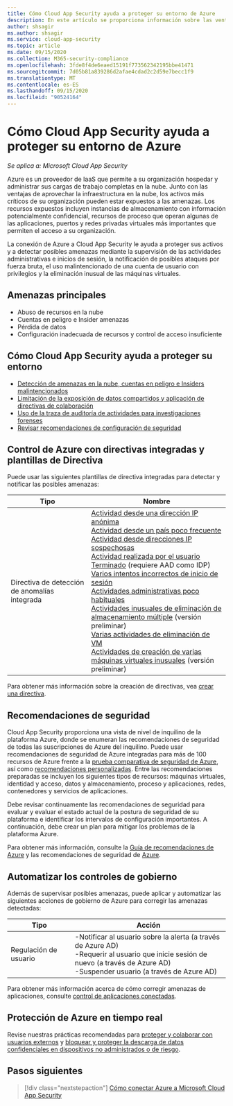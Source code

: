 ```yaml
---
title: Cómo Cloud App Security ayuda a proteger su entorno de Azure
description: En este artículo se proporciona información sobre las ventajas de conectar la aplicación de Azure a Cloud App Security mediante el conector de API para la visibilidad y el control del uso.
author: shsagir
ms.author: shsagir
ms.service: cloud-app-security
ms.topic: article
ms.date: 09/15/2020
ms.collection: M365-security-compliance
ms.openlocfilehash: 3fde8f4de6eaed15191f773562342195bbe41471
ms.sourcegitcommit: 7d05b81a839286d2afae4cdad2c2d59e7becc1f9
ms.translationtype: MT
ms.contentlocale: es-ES
ms.lasthandoff: 09/15/2020
ms.locfileid: "90524164"
---
```

# <a name="how-cloud-app-security-helps-protect-your-azure-environment"></a>Cómo Cloud App Security ayuda a proteger su entorno de Azure

*Se aplica a: Microsoft Cloud App Security*

Azure es un proveedor de IaaS que permite a su organización hospedar y administrar sus cargas de trabajo completas en la nube. Junto con las ventajas de aprovechar la infraestructura en la nube, los activos más críticos de su organización pueden estar expuestos a las amenazas. Los recursos expuestos incluyen instancias de almacenamiento con información potencialmente confidencial, recursos de proceso que operan algunas de las aplicaciones, puertos y redes privadas virtuales más importantes que permiten el acceso a su organización.

La conexión de Azure a Cloud App Security le ayuda a proteger sus activos y a detectar posibles amenazas mediante la supervisión de las actividades administrativas e inicios de sesión, la notificación de posibles ataques por fuerza bruta, el uso malintencionado de una cuenta de usuario con privilegios y la eliminación inusual de las máquinas virtuales.

## <a name="main-threats"></a>Amenazas principales

- Abuso de recursos en la nube
- Cuentas en peligro e Insider amenazas
- Pérdida de datos
- Configuración inadecuada de recursos y control de acceso insuficiente

## <a name="how-cloud-app-security-helps-to-protect-your-environment"></a>Cómo Cloud App Security ayuda a proteger su entorno

- [Detección de amenazas en la nube, cuentas en peligro e Insiders malintencionados](best-practices.md#detect-cloud-threats-compromised-accounts-malicious-insiders-and-ransomware)
- [Limitación de la exposición de datos compartidos y aplicación de directivas de colaboración](best-practices.md#limit-exposure-of-shared-data-and-enforce-collaboration-policies)
- [Uso de la traza de auditoría de actividades para investigaciones forenses](best-practices.md#use-the-audit-trail-of-activities-for-forensic-investigations)
- [Revisar recomendaciones de configuración de seguridad](security-config-azure.md)

## <a name="control-azure-with-built-in-policies-and-policy-templates"></a>Control de Azure con directivas integradas y plantillas de Directiva

Puede usar las siguientes plantillas de directiva integradas para detectar y notificar las posibles amenazas:

| Tipo | Nombre |
| ---- | ---- |
| Directiva de detección de anomalías integrada | [Actividad desde una dirección IP anónima](anomaly-detection-policy.md#activity-from-anonymous-ip-addresses)<br />[Actividad desde un país poco frecuente](anomaly-detection-policy.md#activity-from-infrequent-country)<br />[Actividad desde direcciones IP sospechosas](anomaly-detection-policy.md#activity-from-suspicious-ip-addresses)<br />[Actividad realizada por el usuario Terminado](anomaly-detection-policy.md#activity-performed-by-terminated-user) (requiere AAD como IDP)<br />[Varios intentos incorrectos de inicio de sesión](anomaly-detection-policy.md#multiple-failed-login-attempts)<br />[Actividades administrativas poco habituales](anomaly-detection-policy.md#unusual-activities-by-user)<br />[Actividades inusuales de eliminación de almacenamiento múltiple](anomaly-detection-policy.md#unusual-activities-by-user) (versión preliminar)<br />[Varias actividades de eliminación de VM](anomaly-detection-policy.md#multiple-delete-vm-activities)<br />[Actividades de creación de varias máquinas virtuales inusuales](anomaly-detection-policy.md#unusual-activities-by-user) (versión preliminar) |

Para obtener más información sobre la creación de directivas, vea [crear una directiva](control-cloud-apps-with-policies.md#create-a-policy).

## <a name="security-recommendations"></a>Recomendaciones de seguridad

Cloud App Security proporciona una vista de nivel de inquilino de la plataforma Azure, donde se enumeran las recomendaciones de seguridad de todas las suscripciones de Azure del inquilino. Puede usar recomendaciones de seguridad de Azure integradas para más de 100 recursos de Azure frente a la [prueba comparativa de seguridad de Azure](/azure/security/benchmarks/introduction), así como [recomendaciones personalizadas](/azure/security-center/custom-security-policies). Entre las recomendaciones preparadas se incluyen los siguientes tipos de recursos: máquinas virtuales, identidad y acceso, datos y almacenamiento, proceso y aplicaciones, redes, contenedores y servicios de aplicaciones.

Debe revisar continuamente las recomendaciones de seguridad para evaluar y evaluar el estado actual de la postura de seguridad de su plataforma e identificar los intervalos de configuración importantes. A continuación, debe crear un plan para mitigar los problemas de la plataforma Azure.

Para obtener más información, consulte la [Guía de recomendaciones de Azure](/azure/security-center/recommendations-reference) y las recomendaciones de seguridad de [Azure](security-config-azure.md).

## <a name="automate-governance-controls"></a>Automatizar los controles de gobierno

Además de supervisar posibles amenazas, puede aplicar y automatizar las siguientes acciones de gobierno de Azure para corregir las amenazas detectadas:

| Tipo | Acción |
| ---- | ---- |
| Regulación de usuario | -Notificar al usuario sobre la alerta (a través de Azure AD)<br />-Requerir al usuario que inicie sesión de nuevo (a través de Azure AD)<br />-Suspender usuario (a través de Azure AD) |

Para obtener más información acerca de cómo corregir amenazas de aplicaciones, consulte [control de aplicaciones conectadas](governance-actions.md).

## <a name="protect-azure-in-real-time"></a>Protección de Azure en tiempo real

Revise nuestras prácticas recomendadas para [proteger y colaborar con usuarios externos](best-practices.md#secure-collaboration-with-external-users-by-enforcing-real-time-session-controls) y [bloquear y proteger la descarga de datos confidenciales en dispositivos no administrados o de riesgo](best-practices.md#block-and-protect-download-of-sensitive-data-to-unmanaged-or-risky-devices).

## <a name="next-steps"></a>Pasos siguientes

> [!div class="nextstepaction"]
> [Cómo conectar Azure a Microsoft Cloud App Security](connect-azure-to-microsoft-cloud-app-security.md)
